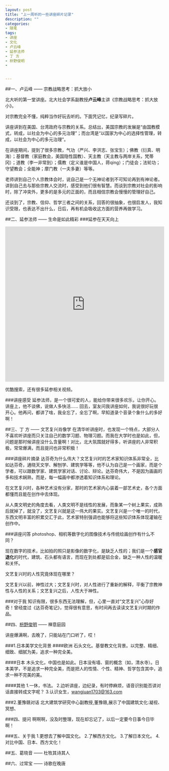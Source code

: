 ```yaml
---
layout: post
title: "上一周听的一些讲座碎片记录"
description: ""
categories:
- 随笔
tags:
- 讲座
- 文化
- 卢云峰
- 延参法师
- 丁 方
- 枡野俊明
- 


---
```


##一、卢云峰 —— 宗教战略思考：抓大放小

北大听的第一堂讲座。北大社会学系副教授**卢云峰**主讲《宗教战略思考：抓大放小》。

对宗教完全不懂，纯粹当作好玩去听的。下面凭记忆，纪录写碎片。

讲座讲到在美国、台湾政府与宗教的关系。总结出，美国宗教的发展是“由国教模式，转成，以社会为中心的多元治理”；而台湾是“以国家为中心的选择性管理，转成，以社会为中心的多元治理”。

在讲座期间，提到了很多宗教，气功（严兴、李洪志、张宝生）；佛教（衍真、明海）；基督教（家庭教会，美国隐性国教）、天主教（天主教与两岸关系，梵蒂冈）；道教（李一非常到）；儒教（定义谁是中国人，蒋qing）；门徒会；法轮功；守望教会；全能神；摩门教（一夫多妻）等等。

老师讲到自己个人宗教体会时，说自己是一个无神论者到不可知论再到有神论者。讲到自己去与那些宗教人交流时，感受到他们很有智慧。而谈到宗教对社会的影响时，除了冲突外，更多的是多元的正面的，而且相信宗教会慢慢的管理好自己。

还谈到了，宗教、信仰、哲学三者之间的关系，回答的很抽象，也很启发人，我知识受限，也表达不出什么，日后，再有机会吸收这方面的营养再做学习。

##二、延参法师 —— 生命是如此精彩
###延参在天天向上
<iframe height=498 width=510 src="http://player.youku.com/embed/XNTA5NDc4Mzky" frameborder=0 allowfullscreen></iframe>

优酷搜索，还有很多延参相关视频。

###讲座感受
延参法师，是一个很可爱的人，能给你带来很多欢乐，让你开心。讲座上，他不谈佛，说做人多快活......
回去，室友问我讲座如何，我说很好玩很开心。他再问，都讲了啥，我全忘了，全忘了啊，早知道录个音录个象什么的多好啊！


##三、丁 方 —— 文艺复兴肖像学
在清华听讲座时，也发现一个特点，大部分人不喜欢听讲座而只关注自己的数学习题、物理习题。而我在大学时也是如此，但，问题是那时候讲座没什么含量啊！对比，北大氛围就好得多，听讲座的人非常积极，常常爆满，而且提问也非常积极！

###讲座碎片摘录
达芬奇为什么伟大？文艺复兴时的艺术家知识体系非常全，比如达芬奇，通晓天文学、解刨学、建筑学等等，他不认为自己是一个画家，而是个学者，可以跟数学家、建筑学家对话、讨论、辩论。达芬奇伟大，不是因为画画的多和技术娴熟，而是，每一幅画中都渗透着知识体系和理论。

在文艺复兴时，各种艺术没有分家，那时的艺术家内心装着一部艺术史，各个方面都懂而且能在创作中去体现。

从人类文明史的角度去看，人类文明不是线性的发展，而象某一个树上果实，成熟后就掉了，就没了，文艺复兴就是这一伟大的果实。文艺复兴是一个唯一的时代，东西文明丰富的积累交汇于此，艺术家特别强调也能够将这些知识体系体现灌输在创作中。

###讲座问答
photoshop、相机等数字化的图像技术与传统绘画创作有什么不同？

现在数字的技术，比如拍的照只是影像的数字化，是缺乏人性的；我们是一个**感官退化**的时代，建筑、石头都有语言，而现在到处都是铝合金，缺乏一种人性的温暖和关怀。

文艺复兴时的人性究竟体现在哪里？

文艺复兴以前，神性过大；文艺复兴时，对人性进行了重新的解释，平衡了宗教神性与人性的关系；文艺复兴之后，人性大于神性。


###对于我
知识有限，很多东西无法理解，但，心里一直对“文艺复兴”心存好奇！曾经度过《达芬奇笔记》，觉得很有意思，有时间再去读读文艺复兴时期的作品。

##四、[枡野俊明](http://baike.baidu.com/view/5395475.htm) —— 禅意庭园

讲座爆满啊，去晚了，只能站在门口听了，哎！

###1.日本美学文化背景
####欧洲
石头文化。基督教文化背景。以完整、精细、细致、细腻为美，追求一种完全美。

####日本
木头文化，中国也是如此。日本没有墙、窗的概念（如，清水寺）。日本美学，不是追求一种完全美，而是把人的性情、个性、精神、哲学包含其中，追求一种不完美的美。

####其他
1.一休，书法。
2.边听讲座，边纪录，有时停麻烦，语音识别能否讲对话直接转成文字呢？
3.认识女生，wangjuan1703@163.com


###2.董豫赣对话
北大建筑学研究中心副教授,董豫赣,展示了中国建筑文化:凝视、冥想、

###四、提问
啊啊啊，没及时整理，现在却忘记了，以后一定要今日事今日毕啊！

###五、关于我
1.更想去了解中国文化。
2.了解西方文化。
3.了解日本文化。
4.对比中国、日本、西方文化！


##五、葛晓音 —— 杜牧其诗其人

##六、过常宝 —— 诗歌在晚唐

